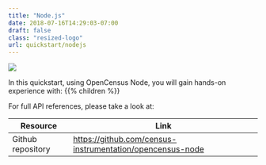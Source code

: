 ```yaml
---
title: "Node.js"
date: 2018-07-16T14:29:03-07:00
draft: false
class: "resized-logo"
url: quickstart/nodejs
---
```


![](/images/node-opencensus.png)

In this quickstart, using OpenCensus Node, you will gain hands-on experience with:
{{% children %}}

For full API references, please take a look at:

Resource|Link
---|---
Github repository|https://github.com/census-instrumentation/opencensus-node
